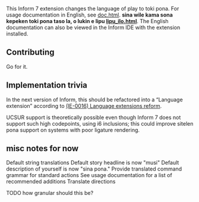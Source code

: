 This Inform 7 extension changes the language of play to toki pona. For usage documentation in English, see [doc.html](http://rose.systems/i7-tok/doc). **sina wile kama sona kepeken toki pona taso la, o lukin e lipu [lipu_ilo.html](http://rose.systems/i7-tok/lipu_ilo)**. The English documentation can also be viewed in the Inform IDE with the extension installed.

## Contributing

Go for it.

## Implementation trivia

In the next version of Inform, this should be refactored into a “Language extension” according to [(IE-0016) Language extensions reform](https://github.com/ganelson/inform-evolution/blob/main/proposals/0016-language-extensions-reform.md).

UCSUR support is theoretically possible even though Inform 7 does not support such high codepoints, using i6 inclusions; this could improve sitelen pona support on systems with poor ligature rendering.



## misc notes for now

Default string translations
    Default story headline is now "musi"
    Default description of yourself is now "sina pona."
Provide translated command grammar for standard actions
    See usage documentation for a list of recommended additions
Translate directions

TODO how granular should this be?
